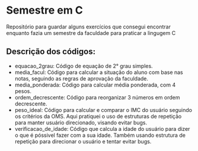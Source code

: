 # Semestre em C

Repositório para guardar alguns exercícios que consegui encontrar enquanto fazia um semestre da faculdade para praticar a lingugem C

## Descrição dos códigos:
- equacao_2grau:
 Código de equação de 2° grau simples.
- media_facul:
 Código para calcular a situação do aluno com base nas notas, seguindo as regras de aprovação da faculdade.
- media_ponderada:
 Código para calcular média ponderada, com 4 pesos.
- ordem_decrescente:
 Código para reorganizar 3 números em ordem decrescente.
- peso_ideal:
 Código para calcular e comparar o IMC do usuário seguindo os   critérios da OMS.
 Aqui pratiquei o uso de estruturas de repetição para manter  usuário direcionado, visando evitar bugs.
- verificacao_de_idade:
Código que calcula a idade do usuário para dizer o que é póssivel fazer com a sua idade. Também usando estrutura de repetição para direcionar o usuário e tentar evitar bugs.
